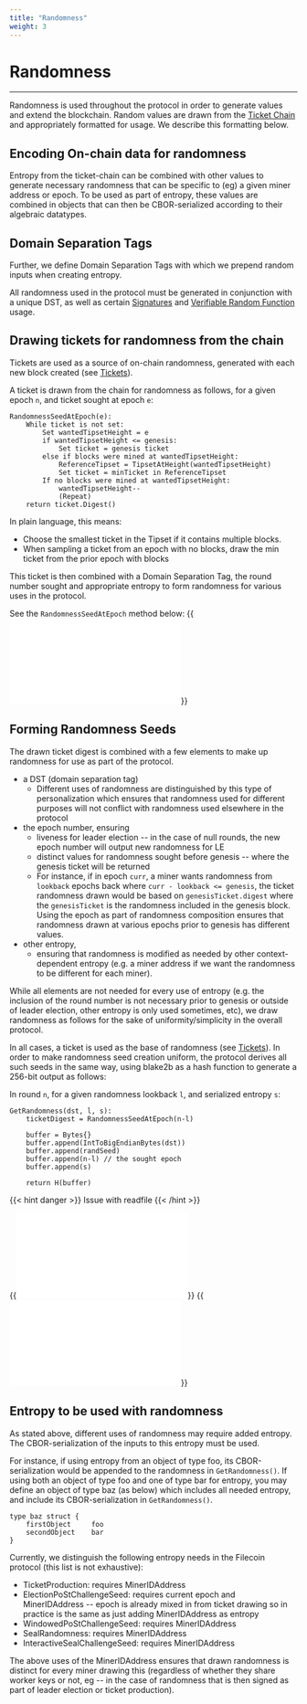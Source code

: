 ```yaml
---
title: "Randomness"
weight: 3
---
```


# Randomness
---

Randomness is used throughout the protocol in order to generate values and extend the blockchain.
Random values are drawn from the [Ticket Chain](storage_power_consensus#the-ticket-chain-and-drawing-randomness) and appropriately formatted for usage.
We describe this formatting below.

## Encoding On-chain data for randomness

Entropy from the ticket-chain can be combined with other values to generate necessary randomness that can be
specific to (eg) a given miner address or epoch. To be used as part of entropy, these values are combined in 
objects that can then be CBOR-serialized according to their algebraic datatypes.

## Domain Separation Tags

Further, we define Domain Separation Tags with which we prepend random inputs when creating entropy.

All randomness used in the protocol must be generated in conjunction with a unique DST, as well as 
certain [Signatures](signatures) and [Verifiable Random Function](vrf) usage.

## Drawing tickets for randomness from the chain

Tickets are used as a source of on-chain randomness, generated with each new block created (see [Tickets](storage_power_consensus#tickets)).

A ticket is drawn from the chain for randomness as follows, for a given epoch `n`, and ticket sought at epoch `e`:
```text
RandomnessSeedAtEpoch(e):
    While ticket is not set:
        Set wantedTipsetHeight = e
        if wantedTipsetHeight <= genesis:
            Set ticket = genesis ticket
        else if blocks were mined at wantedTipsetHeight:
            ReferenceTipset = TipsetAtHeight(wantedTipsetHeight)
            Set ticket = minTicket in ReferenceTipset
        If no blocks were mined at wantedTipsetHeight:
            wantedTipsetHeight--
            (Repeat)
    return ticket.Digest()
```

In plain language, this means:

- Choose the smallest ticket in the Tipset if it contains multiple blocks.
- When sampling a ticket from an epoch with no blocks, draw the min ticket from the prior epoch with blocks

This ticket is then combined with a Domain Separation Tag, the round number sought and appropriate entropy to form randomness for various uses in the protocol.

See the `RandomnessSeedAtEpoch` method below:
{{<embed src="/systems/filecoin_blockchain/struct/chain/chain.go" lang="go">}}

## Forming Randomness Seeds

The drawn ticket digest is combined with a few elements to make up randomness for use as part of the protocol.

- a DST (domain separation tag)
    - Different uses of randomness are distinguished by this type of personalization which ensures that randomness used for different purposes will not conflict with randomness used elsewhere in the protocol
- the epoch number, ensuring
    - liveness for leader election -- in the case of null rounds, the new epoch number will output new randomness for LE
    - distinct values for randomness sought before genesis -- where the genesis ticket will be returned
    - For instance, if in epoch `curr`, a miner wants randomness from `lookback` epochs back where `curr - lookback <= genesis`, the ticket randomness drawn would be based on `genesisTicket.digest` where the `genesisTicket` is the randomness included in the genesis block. Using the epoch as part of randomness composition ensures that randomness drawn at various epochs prior to genesis has different values.
- other entropy,
    - ensuring that randomness is modified as needed by other context-dependent entropy (e.g. a miner address if we want the randomness to be different for each miner).

While all elements are not needed for every use of entropy (e.g. the inclusion of the round number is not necessary prior to genesis or outside of leader election, other entropy is only used sometimes, etc), we draw randomness as follows for the sake of uniformity/simplicity in the overall protocol.

In all cases, a ticket is used as the base of randomness (see [Tickets](storage_power_consensus#tickets)). In order to make randomness seed creation uniform, the protocol derives all such seeds in the same way, using blake2b as a hash function to generate a 256-bit output as follows:

In round `n`, for a given randomness lookback `l`, and serialized entropy `s`:

```text
GetRandomness(dst, l, s):
    ticketDigest = RandomnessSeedAtEpoch(n-l)

    buffer = Bytes{}
    buffer.append(IntToBigEndianBytes(dst))
    buffer.append(randSeed)
    buffer.append(n-l) // the sought epoch
    buffer.append(s)

    return H(buffer)
```

{{< hint danger >}}
Issue with readfile
{{< /hint >}}

{{<embed src="/docs/actors/actors/crypto/randomness.go"  lang="go">}}
{{<embed src="/systems/filecoin_blockchain/struct/chain/chain.go" lang="go">}}

## Entropy to be used with randomness

As stated above, different uses of randomness may require added entropy. The CBOR-serialization of the inputs to this entropy must be used.

For instance, if using entropy from an object of type foo, its CBOR-serialization would be appended to the randomness in `GetRandomness()`. If using both an object of type foo and one of type bar for entropy, you may define an object of type baz (as below) which includes all needed entropy, and include its CBOR-serialization in `GetRandomness()`.

```text
type baz struct {
    firstObject     foo
    secondObject    bar
}
```

Currently, we distinguish the following entropy needs in the Filecoin protocol (this list is not exhaustive):

- TicketProduction: requires MinerIDAddress
- ElectionPoStChallengeSeed: requires current epoch and MinerIDAddress -- epoch is already mixed in from ticket drawing so in practice is the same as just adding MinerIDAddress as entropy
- WindowedPoStChallengeSeed: requires MinerIDAddress
- SealRandomness: requires MinerIDAddress
- InteractiveSealChallengeSeed: requires MinerIDAddress

The above uses of the MinerIDAddress ensures that drawn randomness is distinct for every miner drawing this (regardless of whether they share worker keys or not, eg -- in the case of randomness that is then signed as part of leader election or ticket production).
